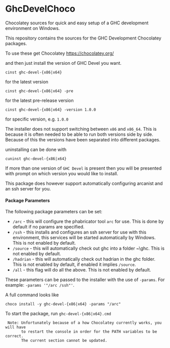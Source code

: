 # GhcDevelChoco
Chocolatey sources for quick and easy setup of a GHC development environment on Windows.

This repository contains the sources for the GHC Development Chocolatey packages.

To use these get Chocolatey https://chocolatey.org/

and then just install the version of GHC Devel you want.

    cinst ghc-devel-{x86|x64}

for the latest version

    cinst ghc-devel-{x86|x64} -pre 

for the latest pre-release version

    cinst ghc-devel-{x86|x64} -version 1.0.0

for specific version, e.g. `1.0.0`

The installer does not support switching between `x86` and `x86_64`. This is because it is often
needed to be able to run both versions side by side. Because of this the versions have been
separated into different packages.

uninstalling can be done with

    cuninst ghc-devel-{x86|x64}

If more than one version of `GHC Devel` is present then you will be presented with prompt on which version you
would like to install.

This package does however support automatically configuring arcanist and an ssh server for you.

#### Package Parameters
The following package parameters can be set:

 * `/arc`     - this will configure the phabricator tool `arc` for use. This is done by default if no params are specified.
 * `/ssh`     - this installs and configures an ssh server for use with this environment, this services will be started automatically by Windows. This is not enabled by default.
 * `/source`  - this will automatically check out ghc into a folder ~\ghc. This is not enabled by default.
 * `/hadrian` - this will automatically check out hadrian in the ghc folder. This is not enabled by default, if enabled it implies `/source`.
 * `/all`     - this flag will do all the above. This is not enabled by default.

These parameters can be passed to the installer with the use of `-params`.
For example: `-params '"/arc /ssh"'`.

A full command looks like

    choco install -y ghc-devel-{x86|x64} -params "/arc"

To start the package, run `ghc-devel-{x86|x64}.cmd`

     Note: Unfortunately because of a how Chocolatey currently works, you will have 
           to restart the console in order for the PATH variables to be correct. 
           The current section cannot be updated.
